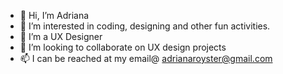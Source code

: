 - 👋 Hi, I’m Adriana
- 👀 I’m interested in coding, designing and other fun activities.
- 🌱 I’m a UX Designer
- 💞️ I’m looking to collaborate on UX design projects
- 📫 I can be reached at my email@ adrianaroyster@gmail.com

<!---
aroysss/aroysss is a ✨ special ✨ repository because its `README.md` (this file) appears on your GitHub profile.
You can click the Preview link to take a look at your changes.
--->
